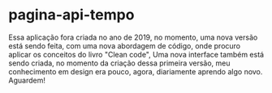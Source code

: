 # pagina-api-tempo
Essa aplicação fora criada no ano de 2019, no momento, uma nova versão está sendo feita, com uma nova abordagem de código, onde procuro aplicar os conceitos do livro "Clean code",
Uma nova interface também está sendo criada, no momento da criação dessa primeira versão, meu conhecimento em design era pouco, agora, diariamente aprendo algo novo.
Aguardem!
